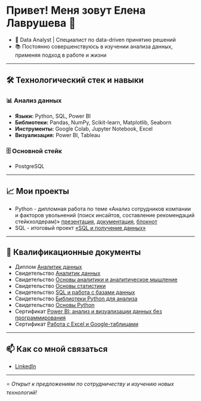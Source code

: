 # Привет! Меня зовут Елена Лаврушева 👋

- 🏢 Data Analyst | Специалист по data-driven принятию решений
- 📚 Постоянно совершенствуюсь в изучении анализа данных, применяя подход в работе и жизни

---

## 🛠️ Технологический стек и навыки

### 📊 Анализ данных
- **Языки:** Python, SQL, Power BI
- **Библиотеки:** Pandas, NumPy, Scikit-learn, Matplotlib, Seaborn
- **Инструменты:** Google Colab, Jupyter Notebook, Excel
- **Визуализация:** Power BI, Tableau

### 🗄️ Основной стейк
- PostgreSQL
---

## 📈 Мои проекты
- Python - дипломная работа по теме «Анализ сотрудников компании и факторов увольнений (поиск инсайтов, составление рекомендаций стейкхолдерам)» [презентация](https://docs.google.com/presentation/d/1T62pE2gxabrzqUdDwJtrXIX00CGbjE3W-6_ucWyvaAw/edit?usp=drive_link), [документация](https://docs.google.com/document/d/1nRBsEwDocHEfVZivZRKNHM0efwtv2Zam/edit?usp=drive_link&ouid=115475321101961781777&rtpof=true&sd=true), [блокнот](https://colab.research.google.com/drive/1YcXaNxrBdmPzy8ZANEDmNNY0ZCgDsBiS?usp=drive_link)
- SQL - итоговый проект [«SQL и получение данных»](https://drive.google.com/file/d/1Yay6eMFV2d9MVfS1o6HXFtIiiwlTHnUk/view)

---
##  💼 Квалификационные документы
- Диплом [Аналитик данных]()
- Свидетельство [Аналитик данных](https://drive.google.com/file/d/1S3zms0H2frGiDMNjlNuTQR5HksHuRXUF/view?usp=sharing)
- Свидетельство [Основы аналитики и аналитическое мышление](https://drive.google.com/file/d/1eQCZcFzxW7dHNsBbwO6DruxNuGvEZ6S3/view?usp=sharing)
- Свидетельство [Основы статистики](https://drive.google.com/file/d/1bk744hCeh_4_Qntdyt17EaEaqNh3u1QW/view?usp=sharing)
- Свидетельство [SQL и работа с базами данных](https://drive.google.com/file/d/1700N2SpGLP1mHby0Y7RgMUfb014FJFKo/view?usp=sharing)
- Свидетельство [Библиотеки Python для анализа](https://drive.google.com/file/d/18zfR6559zuainiLroxQw5jyNgyMNkjJj/view?usp=sharing)
- Свидетельство [Основы Python](https://drive.google.com/file/d/1AdtqDwZVBDDENDLplcoVFO0VnprgUgC9/view?usp=sharing)
- Сертификат [Power BI: анализ и визуализации данных без программирования](https://drive.google.com/file/d/1OqFrFQhh8Wd4NmwEDncgrnMu2AzhV5zb/view?usp=sharing)
- Сертификат [Работа с Excel и Google-таблицами](https://drive.google.com/file/d/1Nt2dmTKt7MCMyZh0ypBtp8VsrMofK1x6/view?usp=sharing)
---

## 📫 Как со мной связаться
- [LinkedIn](https://lawlena.taplink.ws)

---

⭐ *Открыт к предложениям по сотрудничеству и изучению новых технологий!*
